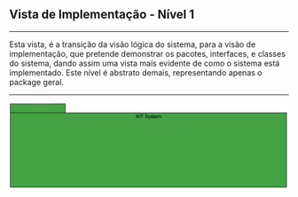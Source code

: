 ## Vista de Implementação - Nível 1

------------------------------
Esta vista, é a transição da visão lógica do sistema, para a visão de implementação, que pretende demonstrar os pacotes, interfaces, e classes do sistema, dando assim uma vista mais evidente de como o sistema está implementado. Este nível é abstrato demais, representando apenas o package geral.

--------------------------------
![VI](VI_LVL1.png)